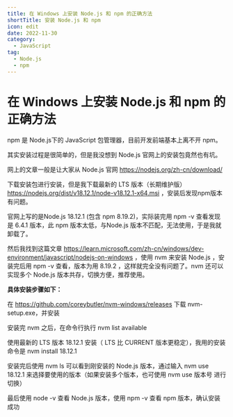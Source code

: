 ```yaml
---
title: 在 Windows 上安装 Node.js 和 npm 的正确方法
shortTitle: 安装 Node.js 和 npm
icon: edit
date: 2022-11-30
category:
  - JavaScript
tag:
  - Node.js
  - npm
---
```


# 在 Windows 上安装 Node.js 和 npm 的正确方法

npm 是 Node.js下的 JavaScript 包管理器，目前开发前端基本上离不开 npm。

其实安装过程是很简单的，但是我没想到 Node.js 官网上的安装包竟然也有坑。

网上的文章一般是让大家从 Node.js 官网
https://nodejs.org/zh-cn/download/

下载安装包进行安装，但是我下载最新的 LTS 版本（长期维护版）
https://nodejs.org/dist/v18.12.1/node-v18.12.1-x64.msi ，安装后发现npm版本有问题。

官网上写的是Node.js 18.12.1 (包含 npm 8.19.2)，实际装完用 npm -v 查看发现是 6.4.1 版本，此 npm 版本太低，与Node.js 版本不匹配，无法使用，于是我就卸载了。

然后我找到这篇文章
https://learn.microsoft.com/zh-cn/windows/dev-environment/javascript/nodejs-on-windows ，使用 nvm 来安装 Node.js ，安装完后用 npm -v 查看，版本为用 8.19.2 ，这样就完全没有问题了。nvm 还可以实现多个 Node.js 版本共存，切换方便，推荐使用。

**具体安装步骤如下：**

在  https://github.com/coreybutler/nvm-windows/releases 下载 nvm-setup.exe，并安装

安装完 nvm 之后，在命令行执行 nvm list available

使用最新的 LTS 版本 18.12.1 安装（ LTS 比 CURRENT 版本更稳定），我用的安装命令是 nvm install 18.12.1

安装完后使用 nvm ls 可以看到刚安装的 Node.js 版本，通过输入 nvm use 18.12.1 来选择要使用的版本（如果安装多个版本，也可使用 nvm use 版本号 进行切换）

最后使用 node -v 查看 Node.js 版本，使用 npm -v 查看 npm 版本，确认安装成功
